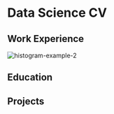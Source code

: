 # Data Science CV
## Work Experience
![histogram-example-2](assets/histogram-example-2.png)

## Education
## Projects
